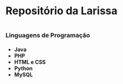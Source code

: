 <h1>Repositório da Larissa<h1>
  
<h3>Linguagens de Programação</h3>
<h4>
  <ul>
  <li>Java</li>
  <li>PHP</li>
  <li>HTML e CSS</li>
  <li>Python</li>
  <li>MySQL</li>
  </ul>
</h4>


  
